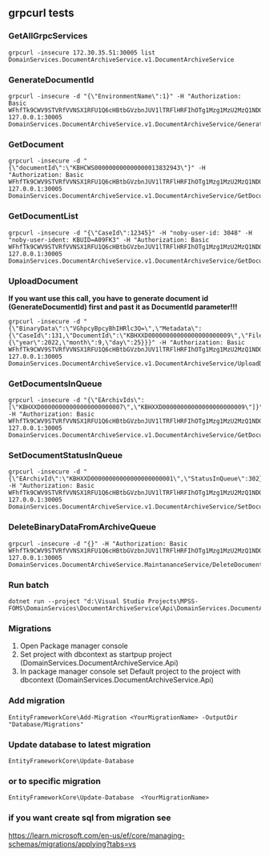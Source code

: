 ﻿## grpcurl tests

### GetAllGrpcServices
```
grpcurl -insecure 172.30.35.51:30005 list DomainServices.DocumentArchiveService.v1.DocumentArchiveService
```
### GenerateDocumentId
```
grpcurl -insecure -d "{\"EnvironmentName\":1}" -H "Authorization: Basic WFhfTk9CWV9STVRfVVNSX1RFU1Q6cHBtbGVzbnJUV1lTRFlHRFIhOTg1Mzg1MzU2MzQ1NDQ=" 127.0.0.1:30005 DomainServices.DocumentArchiveService.v1.DocumentArchiveService/GenerateDocumentId
```
### GetDocument
```
grpcurl -insecure -d "{\"documentId\":\"KBHCWS000000000000000013832943\"}" -H "Authorization: Basic WFhfTk9CWV9STVRfVVNSX1RFU1Q6cHBtbGVzbnJUV1lTRFlHRFIhOTg1Mzg1MzU2MzQ1NDQ=" 127.0.0.1:30005 DomainServices.DocumentArchiveService.v1.DocumentArchiveService/GetDocument
```
### GetDocumentList
```
grpcurl -insecure -d "{\"CaseId\":12345}" -H "noby-user-id: 3048" -H "noby-user-ident: KBUID=A09FK3" -H "Authorization: Basic WFhfTk9CWV9STVRfVVNSX1RFU1Q6cHBtbGVzbnJUV1lTRFlHRFIhOTg1Mzg1MzU2MzQ1NDQ=" 127.0.0.1:30005 DomainServices.DocumentArchiveService.v1.DocumentArchiveService/GetDocumentList
```
### UploadDocument 
**If you want use this call, you have to generate document id (GenerateDocumentId) first and past it as DocumentId parameter!!!** 
```
grpcurl -insecure -d "{\"BinaryData\":\"VGhpcyBpcyBhIHRlc3Q=\",\"Metadata\":{\"CaseId\":131,\"DocumentId\":\"KBHXXD00000000000000000000009\",\"Filename\":\"test.txt\",\"AuthorUserLogin\":\"a\",\"EaCodeMainId\":1,\"CreatedOn\":{\"year\":2022,\"month\":9,\"day\":25}}}" -H "Authorization: Basic WFhfTk9CWV9STVRfVVNSX1RFU1Q6cHBtbGVzbnJUV1lTRFlHRFIhOTg1Mzg1MzU2MzQ1NDQ=" 127.0.0.1:30005 DomainServices.DocumentArchiveService.v1.DocumentArchiveService/UploadDocument
```
### GetDocumentsInQueue
```
grpcurl -insecure -d "{\"EArchivIds\":[\"KBHXXD00000000000000000000007\",\"KBHXXD00000000000000000000009\"]}" -H "Authorization: Basic WFhfTk9CWV9STVRfVVNSX1RFU1Q6cHBtbGVzbnJUV1lTRFlHRFIhOTg1Mzg1MzU2MzQ1NDQ=" 127.0.0.1:30005 DomainServices.DocumentArchiveService.v1.DocumentArchiveService/GetDocumentsInQueue
```
### SetDocumentStatusInQueue
```
grpcurl -insecure -d "{\"EArchivId\":\"KBHXXD00000000000000000000001\",\"StatusInQueue\":302}" -H "Authorization: Basic WFhfTk9CWV9STVRfVVNSX1RFU1Q6cHBtbGVzbnJUV1lTRFlHRFIhOTg1Mzg1MzU2MzQ1NDQ=" 127.0.0.1:30005 DomainServices.DocumentArchiveService.v1.DocumentArchiveService/SetDocumentStatusInQueue
```
### DeleteBinaryDataFromArchiveQueue
```
grpcurl -insecure -d "{}" -H "Authorization: Basic WFhfTk9CWV9STVRfVVNSX1RFU1Q6cHBtbGVzbnJUV1lTRFlHRFIhOTg1Mzg1MzU2MzQ1NDQ=" 127.0.0.1:30005 DomainServices.DocumentArchiveService.MaintananceService/DeleteDocumentDataFromArchiveQueue
```
### Run batch
```
dotnet run --project "d:\Visual Studio Projects\MPSS-FOMS\DomainServices\DocumentArchiveService\Api\DomainServices.DocumentArchiveService.Api.csproj"
```
### Migrations
1) Open Package manager console
2) Set project with dbcontext as startpup project (DomainServices.DocumentArchiveService.Api)
3) In package manager console set Default project to the project with dbcontext (DomainServices.DocumentArchiveService.Api)
### Add migration
```
EntityFrameworkCore\Add-Migration <YourMigrationName> -OutputDir "Database/Migrations"
```
### Update database to latest migration
```
EntityFrameworkCore\Update-Database
```
### or to specific migration
```
EntityFrameworkCore\Update-Database  <YourMigrationName>
```
### if you want create sql from migration see
https://learn.microsoft.com/en-us/ef/core/managing-schemas/migrations/applying?tabs=vs